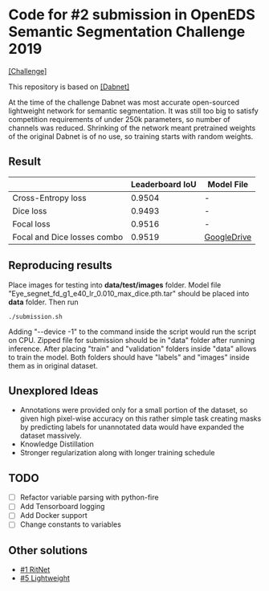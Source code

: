 # Code for #2 submission in OpenEDS Semantic Segmentation Challenge 2019

[[Challenge]](https://evalai.cloudcv.org/web/challenges/challenge-page/353/overview)

This repository is based on [[Dabnet]](https://github.com/Reagan1311/DABNet)

At the time of the challenge Dabnet was most accurate open-sourced lightweight network for semantic segmentation. It was still too big to satisfy competition requirements of under 250k parameters, so number of channels was reduced. Shrinking of the network meant pretrained weights of the original Dabnet is of no use, so training starts with random weights.

## Result

|                                 | Leaderboard IoU | Model File |
|---------------------------------|------------|------------|
| Cross-Entropy loss              | 0.9504     | -          |
| Dice loss                       | 0.9493     | -          |
| Focal loss                      | 0.9516     | -          |
| Focal and Dice losses combo     | 0.9519     | [GoogleDrive](https://drive.google.com/open?id=1qoYYChJ0paJIRmpbfrJlATsmZndAi7T7)           |

## Reproducing results

Place images for testing into **data/test/images** folder. Model file "Eye_segnet_fd_g1_e40_lr_0.010_max_dice.pth.tar" should be placed into **data** folder. Then run

```./submission.sh```

Adding "--device -1" to the command inside the script would run the script on CPU. Zipped file for submission should be in "data" folder after running inference. After placing "train" and "validation" folders inside "data" allows to train the model. Both folders should have "labels" and "images" inside them as in original dataset.

## Unexplored Ideas
- Annotations were provided only for a small portion of the dataset, so given high pixel-wise accuracy on this rather simple task creating masks by predicting labels for unannotated data would have expanded the dataset massively. 
- Knowledge Distillation
- Stronger regularization along with longer training schedule

## TODO
- [ ] Refactor variable parsing with python-fire
- [ ] Add Tensorboard logging
- [ ] Add Docker support
- [ ] Change constants to variables

## Other solutions

- [#1 RitNet](https://github.com/AayushKrChaudhary/RITnet)
- [#5 Lightweight](https://github.com/th2l/Eye_VR_Segmentation)
